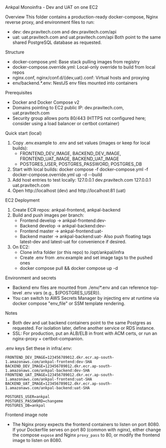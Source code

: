 Ankpal Monoinfra - Dev and UAT on one EC2

Overview
This folder contains a production-ready docker-compose, Nginx reverse proxy, and environment files to run:
- dev: dev.pravitech.com and dev.pravitech.com/api
- uat: uat.pravitech.com and uat.pravitech.com/api
Both point to the same shared PostgreSQL database as requested.

Structure
- docker-compose.yml: Base stack pulling images from registry
- docker-compose.override.yml: Local-only override to build from local repos
- nginx.conf, nginx/conf.d/{dev,uat}.conf: Virtual hosts and proxying
- env/backend.*.env: NestJS env files mounted into containers

Prerequisites
- Docker and Docker Compose v2
- Domains pointing to EC2 public IP: dev.pravitech.com, uat.pravitech.com
- Security group allows ports 80/443 (HTTPS not configured here; consider using a load balancer or certbot container)

Quick start (local)
1) Copy .env.example to .env and set values (images or keep for local builds):
   - FRONTEND_DEV_IMAGE, BACKEND_DEV_IMAGE, FRONTEND_UAT_IMAGE, BACKEND_UAT_IMAGE
   - POSTGRES_USER, POSTGRES_PASSWORD, POSTGRES_DB
2) Start with local builds:
   docker compose -f docker-compose.yml -f docker-compose.override.yml up -d --build
3) Add host entries to test locally:
   127.0.0.1 dev.pravitech.com
   127.0.0.1 uat.pravitech.com
4) Open http://localhost (dev) and http://localhost:81 (uat)

EC2 Deployment
1) Create ECR repos: ankpal-frontend, ankpal-backend
2) Build and push images per branch:
   - Frontend develop -> ankpal-frontend:dev-<SHA>
   - Backend develop  -> ankpal-backend:dev-<SHA>
   - Frontend master  -> ankpal-frontend:uat-<SHA>
   - Backend master   -> ankpal-backend:uat-<SHA>
   Also push floating tags latest-dev and latest-uat for convenience if desired.
3) On EC2:
   - Clone infra folder (or this repo) to /opt/ankpal/infra
   - Create .env from .env.example and set image tags to the pushed ones
   - docker compose pull && docker compose up -d

Environment and secrets
- Backend env files are mounted from ./env/*.env and can reference top-level .env vars (e.g., ${POSTGRES_USER}).
- You can switch to AWS Secrets Manager by injecting env at runtime via docker compose "env_file" or SSM template rendering.

Notes
- Both dev and uat backend containers point to the same Postgres as requested. For isolation later, define another service or RDS instance.
- SSL: For production, put an ALB/ELB in front with ACM certs, or run an nginx-proxy + certbot-companion.

.env keys
Set these in infra/.env:
```
FRONTEND_DEV_IMAGE=123456789012.dkr.ecr.ap-south-1.amazonaws.com/ankpal-frontend:dev-SHA
BACKEND_DEV_IMAGE=123456789012.dkr.ecr.ap-south-1.amazonaws.com/ankpal-backend:dev-SHA
FRONTEND_UAT_IMAGE=123456789012.dkr.ecr.ap-south-1.amazonaws.com/ankpal-frontend:uat-SHA
BACKEND_UAT_IMAGE=123456789012.dkr.ecr.ap-south-1.amazonaws.com/ankpal-backend:uat-SHA

POSTGRES_USER=ankpal
POSTGRES_PASSWORD=changeme
POSTGRES_DB=ankpal
```

Frontend image note
- The Nginx proxy expects the frontend containers to listen on port 8080. If your Dockerfile serves on port 80 (common with nginx), either change the compose `expose` and Nginx `proxy_pass` to 80, or modify the frontend image to listen on 8080.


